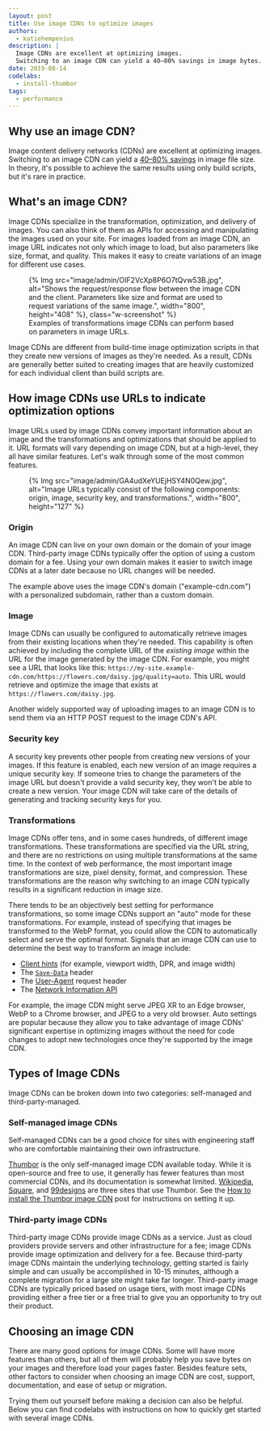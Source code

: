 ```yaml
---
layout: post
title: Use image CDNs to optimize images
authors:
  - katiehempenius
description: |
  Image CDNs are excellent at optimizing images.
  Switching to an image CDN can yield a 40–80% savings in image bytes.
date: 2019-08-14
codelabs:
  - install-thumbor
tags:
  - performance
---
```


## Why use an image CDN?

Image content delivery networks (CDNs) are excellent at optimizing images. Switching to an image CDN can yield a [40–80% savings](https://www.youtube.com/watch?v=YJGCZCaIZkQ&t=1010s) in image file size. In theory, it's possible to achieve the same results using only build scripts, but it's rare in practice.


## What's an image CDN?

Image CDNs specialize in the transformation, optimization, and delivery of images. You can also think of them as APIs for accessing and manipulating the images used on your site. For images loaded from an image CDN, an image URL indicates not only which image to load, but also parameters like size, format, and quality. This makes it easy to create variations of an image for different use cases.



<figure class="w-figure">
  {% Img src="image/admin/OIF2VcXp8P6O7tQvw53B.jpg", alt="Shows the request/response flow between the image CDN and the client. Parameters like size and format are used to request variations of the same image.", width="800", height="408" %}, class="w-screenshot" %}
  <figcaption class="w-figcaption">
    Examples of transformations image CDNs can perform based on parameters in image URLs.
  </figcaption>
</figure>


Image CDNs are different from build-time image optimization scripts in that they create new versions of images as they're needed. As a result, CDNs are generally better suited to creating images that are heavily customized for each individual client than build scripts are.


## How image CDNs use URLs to indicate optimization options

Image URLs used by image CDNs convey important information about an image and the transformations and optimizations that should be applied to it. URL formats will vary depending on image CDN, but at a high-level, they all have similar features. Let's walk through some of the most common features.



<figure class="w-figure">
  {% Img src="image/admin/GA4udXeYUEjHSY4N0Qew.jpg", alt="Image URLs typically consist of the following components: origin, image, security key, and transformations.", width="800", height="127" %}
</figure>



### Origin

An image CDN can live on your own domain or the domain of your image CDN. Third-party image CDNs typically offer the option of using a custom domain for a fee. Using your own domain makes it easier to switch image CDNs at a later date because no URL changes will be needed.

The example above uses the image CDN's domain ("example-cdn.com") with a personalized subdomain, rather than a custom domain.


### Image

Image CDNs can usually be configured to automatically retrieve images from their existing locations when they're needed. This capability is often achieved by including the complete URL of the _existing image_ within the URL for the image generated by the image CDN. For example, you might see a URL that looks like this: `https://my-site.example-cdn.com/https://flowers.com/daisy.jpg/quality=auto`. This URL would retrieve and optimize the image that exists at `https://flowers.com/daisy.jpg`.

Another widely supported way of uploading images to an image CDN is to send them via an HTTP POST request to the image CDN's API.


### Security key

A security key prevents other people from creating new versions of your images. If this feature is enabled, each new version of an image requires a unique security key. If someone tries to change the parameters of the image URL but doesn't provide a valid security key, they won't be able to create a new version. Your image CDN will take care of the details of generating and tracking security keys for you.


### Transformations

Image CDNs offer tens, and in some cases hundreds, of different image transformations. These transformations are specified via the URL string, and there are no restrictions on using multiple transformations at the same time. In the context of web performance, the most important image transformations are size, pixel density, format, and compression. These transformations are the reason why switching to an image CDN typically results in a significant reduction in image size.

There tends to be an objectively best setting for performance transformations, so some image CDNs support an "auto" mode for these transformations. For example, instead of specifying that images be transformed to the WebP format, you could allow the CDN to automatically select and serve the optimal format. Signals that an image CDN can use to determine the best way to transform an image include:

* [Client hints](https://developers.google.com/web/updates/2015/09/automating-resource-selection-with-client-hints) (for example, viewport width, DPR, and image width)
* The [`Save-Data`](https://developer.mozilla.org/en-US/docs/Web/HTTP/Headers/Save-Data) header
* The [User-Agent](https://developer.mozilla.org/en-US/docs/Web/HTTP/Headers/User-Agent) request header
* The [Network Information API](https://developer.mozilla.org/en-US/docs/Web/API/Network_Information_API)

For example, the image CDN might serve JPEG XR to an Edge browser, WebP to a Chrome browser, and JPEG to a very old browser. Auto settings are popular because they allow you to take advantage of image CDNs' significant expertise in optimizing images without the need for code changes to adopt new technologies once they're supported by the image CDN.


## Types of Image CDNs

Image CDNs can be broken down into two categories: self-managed and third-party-managed.


### Self-managed image CDNs

Self-managed CDNs can be a good choice for sites with engineering staff who are comfortable maintaining their own infrastructure.

[Thumbor](https://github.com/thumbor/thumbor) is the only self-managed image CDN available today. While it is open-source and free to use, it generally has fewer features than most commercial CDNs, and its documentation is somewhat limited. [Wikipedia](https://wikitech.wikimedia.org/wiki/Thumbor), [Square](https://medium.com/square-corner-blog/dynamic-images-with-thumbor-a430a1cfcd87), and [99designs](https://99designs.com/tech-blog/blog/2013/07/01/thumbnailing-with-thumbor/) are three sites that use Thumbor. See the [How to install the Thumbor image CDN](/install-thumbor) post for instructions on setting it up.


### Third-party image CDNs

Third-party image CDNs provide image CDNs as a service. Just as cloud providers provide servers and other infrastructure for a fee; image CDNs provide image optimization and delivery for a fee. Because third-party image CDNs maintain the underlying technology, getting started is fairly simple and can usually be accomplished in 10-15 minutes, although a complete migration for a large site might take far longer. Third-party image CDNs are typically priced based on usage tiers, with most image CDNs providing either a free tier or a free trial to give you an opportunity to try out their product.

## Choosing an image CDN

There are many good options for image CDNs. Some will have more features than others, but all of them will probably help you save bytes on your images and therefore load your pages faster. Besides feature sets, other factors to consider when choosing an image CDN are cost, support, documentation, and ease of setup or migration.

Trying them out yourself before making a decision can also be helpful. Below you can find codelabs with instructions on how to quickly get started with several image CDNs.
